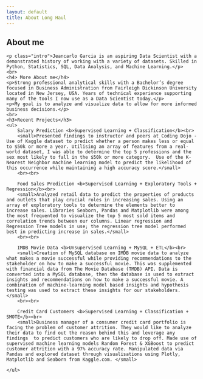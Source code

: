 ```yaml
---
layout: default
title: About Long Haul
---
```


<div class="post">
	<h2 class="pageTitle">About me</h2>
	
	<p class="intro">Jeancarlo Garcia is an aspiring Data Scientist with a demonstrated history of working with a variety of datasets. Skilled in Python, Statistics, SQL, Data Analysis, and Machine Learning.</p>
	<br>
	<h4> More About me</h4>
	<p>Strong professional analytical skills with a Bachelor’s degree focused in Business Administration from Fairleigh Dickinson University located in New Jersey, USA. Years of technical experience supporting many of the tools I now use as a Data Scientist today.</p>
	<p>My goal is to analyze and visualize data to allow for more informed business decisions.</p>
	<br>
	<h3>Recent Projects</h3>
	<ul>
		Salary Prediction <b>Supervised Learning + Classification</b><br>
		<small>Presented findings to instructor and peers at Coding Dojo - Use of Kaggle dataset to predict whether a person makes less or equal to $50k or more a year. Utilising an array of features from a real-world dataset, I was able to determine the top 5 professions and the sex most likely to fall in the $50k or more category.  Use of the K-Nearest Neighbor machine learning model to predict the likelihood of this occurrence while maintaining a high accuracy score.</small>
		<br><br>
		
		Food Sales Prediction <b>Supervised Learning + Exploratory Tools + Regression</b><br>
  		<small>Analyzed retail data to predict the properties of products and outlets that play crucial roles in increasing sales. Using an array of exploratory tools to determine the elements better to increase sales. Libraries Seaborn, Pandas and Matplotlib were among the most frequented to visualize the top 5 most sold items and correlation trends between our columns. Linear regression and Regression Tree models in use; the regression tree model performed best in predicting increase in sales.</small>
		<br><br>
		
		IMDB Movie Data <b>Unsupervised Learning + MySQL + ETL</b><br>
  		<small>Creation of MySQL database on IMDB movie data to analyze what makes a movie successful while providing recommendations to the stakeholder on how to make a successful movie. This was supplemented with financial data from The Movie Database (TMDB) API. Data is converted into a MySQL database, then the database is used to extract insights and recommendations on how to make a successful movie. A combination of machine-learning model based insights and hypothesis testing was used to extract these insights for our stakeholders.</small>
		<br><br>
		
		Credit Card Customers <b>Supervised Learning + Classification + SMOTE</b><br>
  		<small>Business manager of a consumer credit card portfolio is facing the problem of customer attrition. They would like to analyze their data to find out the reason behind this and leverage any findings  to predict customers who are likely to drop off. Made use of supervised machine learning models Random Forest & XGBoost to predict customer attrition with a 97% accuracy rate. Manipulated data via Pandas and explored dataset through visualisations using Plotly, Matplotlib and Seaborn from Kaggle.com. </small>
  		
  	</ul>
</div>
